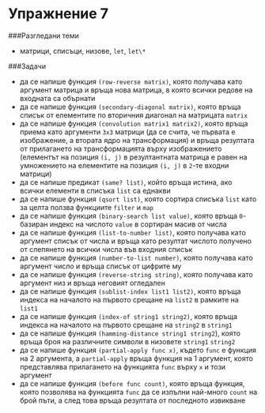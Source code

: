 Упражнение 7
=========

###Разгледани теми
- матрици, списъци, низове, `let`, `let\*`

###Задачи
- да се напише функция `(row-reverse matrix)`, която получава като аргумент матрица и връща нова матрица, в която всички редове на входната са обърнати
- да се напише функция `(secondary-diagonal matrix)`, която връща списък от елементите по вторичния диагонал на матрицата `matrix`
- да се напише функция `(convolution matrix1 matrix2)`, която връща приема като аргументи `3х3` матрици (да се счита, че първата е изображение, а втората ядро на трансформация) и връща резултата от прилагането на трансформацията върху изображението (елементът на позиция `(i, j)` в резултантната матрица е равен на умножението на елементите на позиция `(i, j)` в `2`-те входни матрици)
- да се напише предикат `(same? list)`, който връща истина, ако всички елементи в списъка `list` са еднакви
- да се напише функция `(qsort list)`, която сортира списъка `list` като за целта ползва функциите `filter` и `map`
- да се напише функция `(binary-search list value)`, която връща `0`-базиран индекс на числото `value` в сортиран масив от числа
- да се напише функция `(list-to-number list)`, която получава като аргумент списък от числа и връща като резултат числото получено от слепянето на всички числа във входния списък
- да се напише функция `(number-to-list number)`, която получава като аргумент число и връща списък от цифрите му
- да се напише функция `(reverse-string string)`, която получава като аргумент низ и връща неговият огледален
- да се напише функция `(sublist-index list1 list2)`, която връща индекса на началото на първото срещане на `list2` в рамките на `list1`
- да се напише функция `(index-of string1 string2)`, която връща индекса на началото на първото срещане на `string2` в `string1`
- да се напише функция `(hamming-distance string1 string2`), която връща броя на различните символи в низовете `string1` `string2`
- да се напише функция `(partial-apply func x)`, където `func` e функция на 2 аргумента, а `partial-apply` връща функция на 1 аргумент, която представлява прилагането на функцията `func` върху `x` и този аргумент
- да се напише функция `(before func count)`, която връща функция, която позволява на функцията `func` да се изпълни най-много `count` на брой пъти, а след това връща резултата от последното извикване
